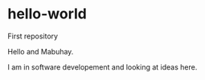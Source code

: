 # hello-world
First repository

Hello and Mabuhay.

I am in software developement and looking at ideas here.
